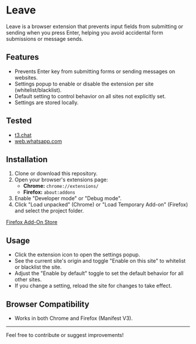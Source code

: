 # Leave

Leave is a browser extension that prevents input fields from submitting or sending when you press Enter, helping you avoid accidental form submissions or message sends.

## Features
- Prevents Enter key from submitting forms or sending messages on websites.
- Settings popup to enable or disable the extension per site (whitelist/blacklist).
- Default setting to control behavior on all sites not explicitly set.
- Settings are stored locally.

## Tested
- [t3.chat](https://t3.chat/)
- [web.whatsapp.com](https://web.whatsapp.com/)

## Installation
1. Clone or download this repository.
2. Open your browser's extensions page:
   - **Chrome:** `chrome://extensions/`
   - **Firefox:** `about:addons`
3. Enable "Developer mode" or "Debug mode".
4. Click "Load unpacked" (Chrome) or "Load Temporary Add-on" (Firefox) and select the project folder.

[Firefox Add-On Store](https://addons.mozilla.org/en-US/firefox/addon/leave/)

## Usage
- Click the extension icon to open the settings popup.
- See the current site's origin and toggle "Enable on this site" to whitelist or blacklist the site.
- Adjust the "Enable by default" toggle to set the default behavior for all other sites.
- If you change a setting, reload the site for changes to take effect.

## Browser Compatibility
- Works in both Chrome and Firefox (Manifest V3).

---

Feel free to contribute or suggest improvements!
